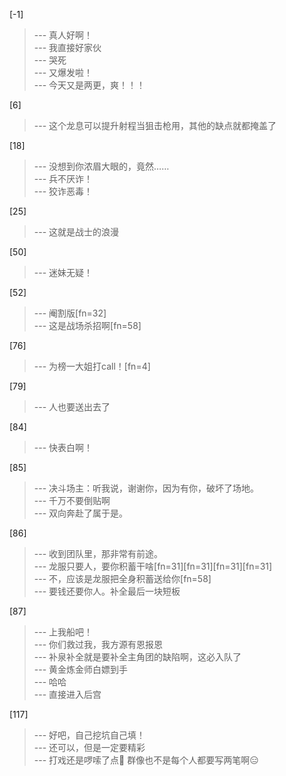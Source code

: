 
[-1] 
>--- 真人好啊！<br>
>--- 我直接好家伙<br>
>--- 哭死<br>
>--- 又爆发啦！<br>
>--- 今天又是两更，爽！！！<br>

[6] 
>--- 这个龙息可以提升射程当狙击枪用，其他的缺点就都掩盖了<br>

[18] 
>--- 没想到你浓眉大眼的，竟然……<br>
>--- 兵不厌诈！<br>
>--- 狡诈恶毒！<br>

[25] 
>--- 这就是战士的浪漫<br>

[50] 
>--- 迷妹无疑！<br>

[52] 
>--- 阉割版[fn=32]<br>
>--- 这是战场杀招啊[fn=58]<br>

[76] 
>--- 为榜一大姐打call！[fn=4]<br>

[79] 
>--- 人也要送出去了<br>

[84] 
>--- 快表白啊！<br>

[85] 
>--- 决斗场主：听我说，谢谢你，因为有你，破坏了场地。<br>
>--- 千万不要倒贴啊<br>
>--- 双向奔赴了属于是。<br>

[86] 
>--- 收到团队里，那非常有前途。<br>
>--- 龙服只要人，要你积蓄干啥[fn=31][fn=31][fn=31][fn=31]<br>
>--- 不，应该是龙服把全身积蓄送给你[fn=58]<br>
>--- 要钱还要你人。补全最后一块短板<br>

[87] 
>--- 上我船吧！<br>
>--- 你们救过我，我方源有恩报恩<br>
>--- 补泉补全就是要补全主角团的缺陷啊，这必入队了<br>
>--- 黄金炼金师白嫖到手<br>
>--- 哈哈<br>
>--- 直接进入后宫<br>

[117] 
>--- 好吧，自己挖坑自己填！<br>
>--- 还可以，但是一定要精彩<br>
>--- 打戏还是啰嗦了点🙁
群像也不是每个人都要写两笔啊😑<br>
